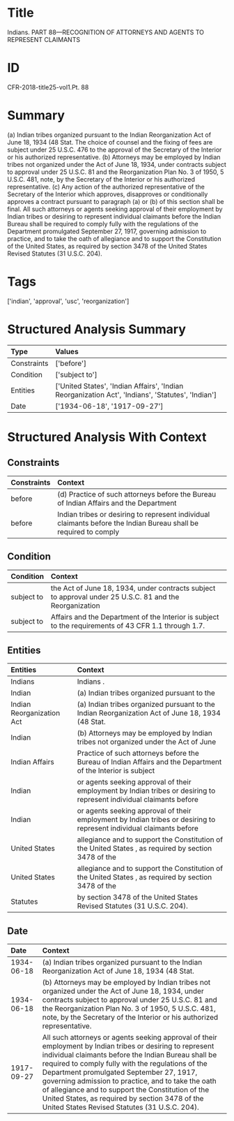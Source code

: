 # Title

 Indians. PART 88—RECOGNITION OF ATTORNEYS AND AGENTS TO REPRESENT CLAIMANTS


# ID

 CFR-2018-title25-vol1.Pt. 88


# Summary

(a) Indian tribes organized pursuant to the Indian Reorganization Act of June 18, 1934 (48 Stat.
The choice of counsel and the fixing of fees are subject under 25 U.S.C. 476 to the approval of the Secretary of the Interior or his authorized representative.
(b) Attorneys may be employed by Indian tribes not organized under the Act of June 18, 1934, under contracts subject to approval under 25 U.S.C. 81 and the Reorganization Plan No. 3 of 1950, 5 U.S.C. 481, note, by the Secretary of the Interior or his authorized representative.
(c) Any action of the authorized representative of the Secretary of the Interior which approves, disapproves or conditionally approves a contract pursuant to paragraph (a) or (b) of this section shall be final.
All such attorneys or agents seeking approval of their employment by Indian tribes or desiring to represent individual claimants before the Indian Bureau shall be required to comply fully with the regulations of the Department promulgated September 27, 1917, governing admission to practice, and to take the oath of allegiance and to support the Constitution of the United States, as required by section 3478 of the United States Revised Statutes (31 U.S.C. 204).


# Tags

['indian', 'approval', 'usc', 'reorganization']


# Structured Analysis Summary

| Type        | Values                                                                                            |
|:------------|:--------------------------------------------------------------------------------------------------|
| Constraints | ['before']                                                                                        |
| Condition   | ['subject to']                                                                                    |
| Entities    | ['United States', 'Indian Affairs', 'Indian Reorganization Act', 'Indians', 'Statutes', 'Indian'] |
| Date        | ['1934-06-18', '1917-09-27']                                                                      |


# Structured Analysis With Context

 


## Constraints

| Constraints   | Context                                                                                                          |
|:--------------|:-----------------------------------------------------------------------------------------------------------------|
| before        | (d) Practice of such attorneys  before the Bureau of Indian Affairs and the Department                           |
| before        | Indian tribes or desiring to represent individual claimants before the Indian Bureau shall be required to comply |


## Condition

| Condition   | Context                                                                                                 |
|:------------|:--------------------------------------------------------------------------------------------------------|
| subject to  | the Act of June 18, 1934, under contracts subject to approval under 25 U.S.C. 81 and the Reorganization |
| subject to  | Affairs and the Department of the Interior is subject to  the requirements of 43 CFR 1.1 through 1.7.   |


## Entities

| Entities                  | Context                                                                                                              |
|:--------------------------|:---------------------------------------------------------------------------------------------------------------------|
| Indians                   | Indians .                                                                                                            |
| Indian                    | (a)  Indian  tribes organized pursuant to the                                                                        |
| Indian Reorganization Act | (a) Indian tribes organized pursuant to the  Indian Reorganization Act  of June 18, 1934 (48 Stat.                   |
| Indian                    | (b) Attorneys may be employed by  Indian tribes not organized under the Act of June                                  |
| Indian Affairs            | Practice of such attorneys before the Bureau of Indian Affairs and the Department of the Interior is subject         |
| Indian                    | or agents seeking approval of their employment by Indian tribes or desiring to represent individual claimants before |
| Indian                    | or agents seeking approval of their employment by Indian tribes or desiring to represent individual claimants before |
| United States             | allegiance and to support the Constitution of the United States , as required by section 3478 of the                 |
| United States             | allegiance and to support the Constitution of the United States , as required by section 3478 of the                 |
| Statutes                  | by section 3478 of the United States Revised Statutes  (31 U.S.C. 204).                                              |


## Date

| Date       | Context                                                                                                                                                                                                                                                                                                                                                                                                                                                                         |
|:-----------|:--------------------------------------------------------------------------------------------------------------------------------------------------------------------------------------------------------------------------------------------------------------------------------------------------------------------------------------------------------------------------------------------------------------------------------------------------------------------------------|
| 1934-06-18 | (a) Indian tribes organized pursuant to the Indian Reorganization Act of June 18, 1934 (48 Stat.                                                                                                                                                                                                                                                                                                                                                                                |
| 1934-06-18 | (b) Attorneys may be employed by Indian tribes not organized under the Act of June 18, 1934, under contracts subject to approval under 25 U.S.C. 81 and the Reorganization Plan No. 3 of 1950, 5 U.S.C. 481, note, by the Secretary of the Interior or his authorized representative.                                                                                                                                                                                           |
| 1917-09-27 | All such attorneys or agents seeking approval of their employment by Indian tribes or desiring to represent individual claimants before the Indian Bureau shall be required to comply fully with the regulations of the Department promulgated September 27, 1917, governing admission to practice, and to take the oath of allegiance and to support the Constitution of the United States, as required by section 3478 of the United States Revised Statutes (31 U.S.C. 204). |


